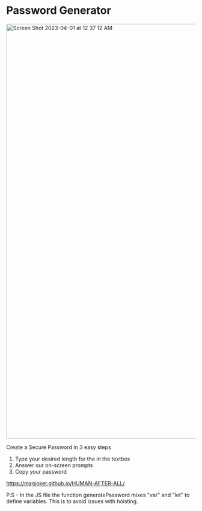 # Password Generator
<img width="1104" alt="Screen Shot 2023-04-01 at 12 37 12 AM" src="https://user-images.githubusercontent.com/118233640/229270011-6ffb36bd-c7f3-4948-91b1-ae2973a9b070.png">


Create a Secure Password in 3 easy steps

1) Type your desired length for the in the textbox
2) Answer our on-screen prompts 
3) Copy your password

https://magjoker.github.io/HUMAN-AFTER-ALL/

P.S - In the JS file the function generatePassword mixes "var" and "let" to define variables. This is to avoid issues with hoisting. 

